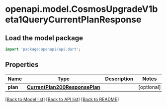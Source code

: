 # openapi.model.CosmosUpgradeV1beta1QueryCurrentPlanResponse

## Load the model package
```dart
import 'package:openapi/api.dart';
```

## Properties
Name | Type | Description | Notes
------------ | ------------- | ------------- | -------------
**plan** | [**CurrentPlan200ResponsePlan**](CurrentPlan200ResponsePlan.md) |  | [optional] 

[[Back to Model list]](../README.md#documentation-for-models) [[Back to API list]](../README.md#documentation-for-api-endpoints) [[Back to README]](../README.md)


